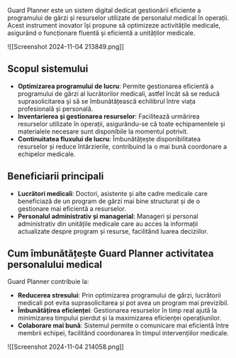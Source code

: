 Guard Planner este un sistem digital dedicat gestionării eficiente a programului de gărzi și resurselor utilizate de personalul medical în operații. Acest instrument inovator își propune să optimizeze activitățile medicale, asigurând o funcționare fluentă și eficientă a unităților medicale.

![[Screenshot 2024-11-04 213849.png]]
## Scopul sistemului

- **Optimizarea programului de lucru**: Permite gestionarea eficientă a programului de gărzi al lucrătorilor medicali, astfel încât să se reducă suprasolicitarea și să se îmbunătățească echilibrul între viața profesională și personală.
- **Inventarierea și gestionarea resurselor**: Facilitează urmărirea resurselor utilizate în operații, asigurându-se că toate echipamentele și materialele necesare sunt disponibile la momentul potrivit.
- **Continuitatea fluxului de lucru**: Îmbunătățește disponibilitatea resurselor și reduce întârzierile, contribuind la o mai bună coordonare a echipelor medicale.

## Beneficiarii principali

- **Lucrători medicali**: Doctori, asistente și alte cadre medicale care beneficiază de un program de gărzi mai bine structurat și de o gestionare mai eficientă a resurselor.
- **Personalul administrativ și managerial**: Manageri și personal administrativ din unitățile medicale care au acces la informații actualizate despre program și resurse, facilitând luarea deciziilor.

## Cum îmbunătățește Guard Planner activitatea personalului medical

Guard Planner contribuie la:

- **Reducerea stresului**: Prin optimizarea programului de gărzi, lucrătorii medicali pot evita suprasolicitarea și pot avea un program mai previzibil.
- **Îmbunătățirea eficienței**: Gestionarea resurselor în timp real ajută la minimizarea timpului pierdut și la maximizarea eficienței operațiunilor.
- **Colaborare mai bună**: Sistemul permite o comunicare mai eficientă între membrii echipei, facilitând coordonarea în timpul intervențiilor medicale.

![[Screenshot 2024-11-04 214058.png]]